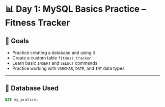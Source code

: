 # 📊 Day 1: MySQL Basics Practice – Fitness Tracker
## 🚀 Goals
- Practice creating a database and using it
- Create a custom table `fitness_tracker`
- Learn basic `INSERT` and `SELECT` commands
- Practice working with `VARCHAR`, `DATE`, and `INT` data types

---

## 📁 Database Used
```sql
USE my_pratice;
